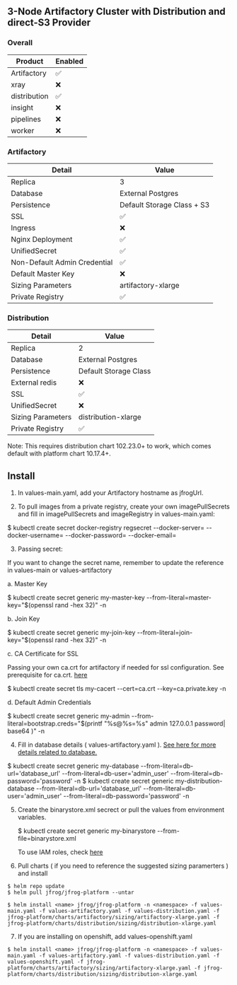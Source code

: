 ## 3-Node Artifactory Cluster with Distribution and direct-S3 Provider

### Overall
| Product   | Enabled   |
|-------------|-------------|
| Artifactory      | ✅      |
| xray | ❌ |
| distribution | ✅ |
| insight | ❌ |
| pipelines | ❌ |
| worker | ❌ |


### Artifactory
| Detail   | Value    |
|-------------|-------------|
| Replica      | 3      |
| Database | External Postgres |
| Persistence | Default Storage Class + S3 |
| SSL | ✅ |
| Ingress | ❌ |
| Nginx Deployment | ✅ |
| UnifiedSecret | ✅ |
| Non-Default Admin Credential | ✅ |
| Default Master Key |  ❌ |
| Sizing Parameters | artifactory-xlarge |
| Private Registry | ✅ |


### Distribution

| Detail   | Value    |
|-------------|-------------|
| Replica      | 2       |
| Database | External Postgres |
| Persistence | Default Storage Class |
| External redis | ❌ |
| SSL | ✅ |
| UnifiedSecret | ❌ |
| Sizing Parameters | distribution-xlarge |
| Private Registry | ✅ |


Note: This requires distribution chart 102.23.0+ to work, which comes default with platform chart 10.17.4+.


## Install

1. In values-main.yaml, add your Artifactory hostname as jfrogUrl.

2. To pull images from a private registry, create your own imagePullSecrets and fill in imagePullSecrets and imageRegistry in values-main.yaml:
   
  $ kubectl create secret docker-registry regsecret --docker-server=<your-registry-server> --docker-username=<your-name> --docker-password=<your-pword> --docker-email=<your-email>

3. Passing secret: 
  
  If you want to change the secret name, remember to update the reference in values-main or values-artifactory

  a. Master Key

  $ kubectl create secret generic my-master-key --from-literal=master-key="$(openssl rand -hex 32)" -n <namespace>

  b. Join Key
  
  $ kubectl create secret generic my-join-key --from-literal=join-key="$(openssl rand -hex 32)" -n <namespace>

  c. CA Certificate for SSL
  
  Passing your own ca.crt for artifactory if needed for ssl configuration. See prerequisite for ca.crt. [here](https://jfrog.com/help/r/jfrog-installation-setup-documentation/prerequisites-for-custom-tls-certificate) 

  $ kubectl create secret tls my-cacert --cert=ca.crt --key=ca.private.key -n <namespace>

  d. Default Admin Credentials

  $ kubectl create secret generic my-admin --from-literal=bootstrap.creds="$(printf "%s@%s=%s" admin 127.0.0.1 password| base64 )" -n <namespace>

4. Fill in database details ( values-artifactory.yaml ). [See here for more details related to database.](https://jfrog.com/help/r/jfrog-installation-setup-documentation/database-configuration)

  $ kubectl create secret generic my-database --from-literal=db-url='database_url' --from-literal=db-user='admin_user' --from-literal=db-password='password' -n <namespace>
  $ kubectl create secret generic my-distribution-database --from-literal=db-url='database_url' --from-literal=db-user='admin_user' --from-literal=db-password='password' -n <namespace>

5. Create the binarystore.xml secrect or pull the values from environment variables. 
   
   $  kubectl create secret generic my-binarystore --from-file=binarystore.xml
   
   To use IAM roles, check [here](https://jfrog.com/help/r/artifactory-how-to-configure-an-aws-s3-object-store-using-an-iam-role-instead-of-an-iam-user/artifactory-how-to-configure-an-aws-s3-object-store-using-an-iam-role-instead-of-an-iam-user)

6. Pull charts ( if you need to reference the suggested sizing paramerters ) and install 


```
$ helm repo update
$ helm pull jfrog/jfrog-platform --untar
```


```
$ helm install <name> jfrog/jfrog-platform -n <namespace> -f values-main.yaml -f values-artifactory.yaml -f values-distribution.yaml -f jfrog-platform/charts/artifactory/sizing/artifactory-xlarge.yaml -f jfrog-platform/charts/distribution/sizing/distribution-xlarge.yaml
```

7. If you are installing on openshift, add values-openshift.yaml
  
```
$ helm install <name> jfrog/jfrog-platform -n <namespace> -f values-main.yaml -f values-artifactory.yaml -f values-distribution.yaml -f values-openshift.yaml -f jfrog-platform/charts/artifactory/sizing/artifactory-xlarge.yaml -f jfrog-platform/charts/distribution/sizing/distribution-xlarge.yaml
```
